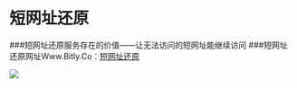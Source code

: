 # 短网址还原
###短网址还原服务存在的价值——让无法访问的短网址能继续访问
###短网址还原网址Www.Bitly.Co：<a href="http://bitly.co/" target="_blank">短网址还原</a>&nbsp;&nbsp;&nbsp;&nbsp;&nbsp;




<img src="http://7xj4o5.com1.z0.glb.clouddn.com/smalllogo.png" /></a></td>
